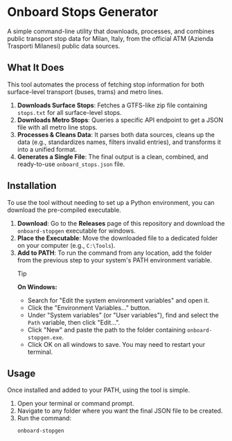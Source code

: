 # Onboard Stops Generator

A simple command-line utility that downloads, processes, and combines public transport stop data for Milan, Italy, from the official ATM (Azienda Trasporti Milanesi) public data sources.

## What It Does

This tool automates the process of fetching stop information for both surface-level transport (buses, trams) and metro lines.

1.  **Downloads Surface Stops**: Fetches a GTFS-like zip file containing `stops.txt` for all surface-level stops.
2.  **Downloads Metro Stops**: Queries a specific API endpoint to get a JSON file with all metro line stops.
3.  **Processes & Cleans Data**: It parses both data sources, cleans up the data (e.g., standardizes names, filters invalid entries), and transforms it into a unified format.
4.  **Generates a Single File**: The final output is a clean, combined, and ready-to-use `onboard_stops.json` file.

## Installation

To use the tool without needing to set up a Python environment, you can download the pre-compiled executable.

1.  **Download**: Go to the **Releases** page of this repository and download the `onboard-stopgen` executable for windows.
2.  **Place the Executable**: Move the downloaded file to a dedicated folder on your computer (e.g., `C:\Tools`).
3.  **Add to PATH**: To run the command from any location, add the folder from the previous step to your system's PATH environment variable.
    >[!TIP]
    >
    > **On Windows:**
    > - Search for "Edit the system environment variables" and open it.
    > - Click the "Environment Variables..." button.
    > - Under "System variables" (or "User variables"), find and select the `Path` variable, then click "Edit...".
    > - Click "New" and paste the path to the folder containing `onboard-stopgen.exe`.
    > - Click OK on all windows to save. You may need to restart your terminal.

## Usage

Once installed and added to your PATH, using the tool is simple.

1.  Open your terminal or command prompt.
2.  Navigate to any folder where you want the final JSON file to be created.
3.  Run the command: 
    ```bash
    onboard-stopgen
    ```